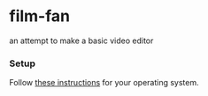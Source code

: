# film-fan

an attempt to make a basic video editor

### Setup

Follow [these instructions](https://gtk-rs.org/gtk4-rs/stable/latest/book/installation.html) for your operating system.
